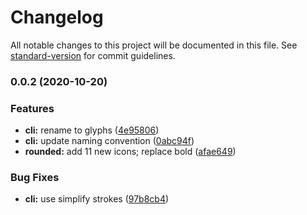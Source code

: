 # Changelog

All notable changes to this project will be documented in this file. See [standard-version](https://github.com/conventional-changelog/standard-version) for commit guidelines.

### 0.0.2 (2020-10-20)


### Features

* **cli:** rename to glyphs ([4e95806](https://github.com/gorango/glyphs/commit/4e958060bd02eb2281dee2f2b748cdefd4252e3e))
* **cli:** update naming convention ([0abc94f](https://github.com/gorango/glyphs/commit/0abc94fbdc26fe5e2173cae72db55507d9e2d806))
* **rounded:** add 11 new icons; replace bold ([afae649](https://github.com/gorango/glyphs/commit/afae649eb737335d1318601cec23e288b7afc104))


### Bug Fixes

* **cli:** use simplify strokes ([97b8cb4](https://github.com/gorango/glyphs/commit/97b8cb4df88830e93abdd35e5b8fe4cf3f7318a5))
